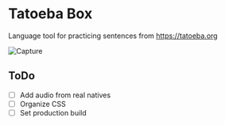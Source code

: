 # Tatoeba Box
Language tool for practicing sentences from https://tatoeba.org 

![Capture](https://i.imgur.com/D6UWFR3.png)

## ToDo

- [ ] Add audio from real natives
- [ ] Organize CSS
- [ ] Set production build
